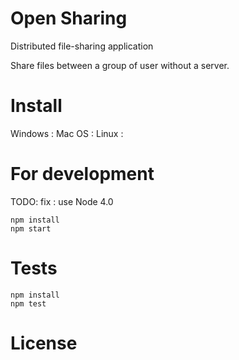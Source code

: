 Open Sharing
==============
Distributed file-sharing application

Share files between a group of user without a server.

# Install

Windows :
Mac OS :
Linux :

# For development

TODO: fix : use Node 4.0

```
npm install
npm start
```

# Tests

```
npm install
npm test
```

# License
